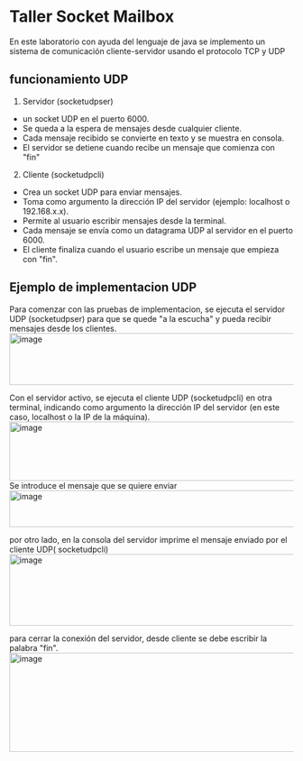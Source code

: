 # Taller Socket Mailbox
En este laboratorio con ayuda del lenguaje de java se implemento un sistema de comunicación cliente-servidor usando el protocolo TCP y UDP 

## funcionamiento UDP 
1. Servidor (socketudpser)
-  un socket UDP en el puerto 6000.
- Se queda a la espera de mensajes desde cualquier cliente.
- Cada mensaje recibido se convierte en texto y se muestra en consola.
- El servidor se detiene cuando recibe un mensaje que comienza con "fin"
2. Cliente (socketudpcli)
- Crea un socket UDP para enviar mensajes.
- Toma como argumento la dirección IP del servidor (ejemplo: localhost o 192.168.x.x).
- Permite al usuario escribir mensajes desde la terminal.
- Cada mensaje se envía como un datagrama UDP al servidor en el puerto 6000.
- El cliente finaliza cuando el usuario escribe un mensaje que empieza con "fin".
## Ejemplo de implementacion UDP
Para comenzar con las pruebas de implementacion,  se ejecuta el servidor UDP (socketudpser) para que se quede "a la escucha" y pueda recibir mensajes desde los clientes.
<img width="663" height="92" alt="image" src="https://github.com/user-attachments/assets/aab27929-571b-45f9-9cac-b78805870a02" />

Con el servidor activo, se ejecuta el cliente UDP (socketudpcli) en otra terminal, indicando como argumento la dirección IP del servidor (en este caso, localhost o la IP de la máquina).
<img width="651" height="105" alt="image" src="https://github.com/user-attachments/assets/01a197f7-34fd-48a1-834d-def32c1e9054" />
Se introduce el mensaje que se quiere enviar 
<img width="639" height="65" alt="image" src="https://github.com/user-attachments/assets/59202498-7545-49dd-a290-384091623f43" />

por otro lado, en la consola del servidor imprime el mensaje enviado por el cliente UDP( socketudpcli)
<img width="585" height="127" alt="image" src="https://github.com/user-attachments/assets/ea93999a-0b00-426a-8901-dbd38029c1f2" />

para cerrar la conexión del servidor, desde cliente se debe escribir la palabra "fin".
<img width="657" height="176" alt="image" src="https://github.com/user-attachments/assets/0e33317c-61e7-4e80-b0a9-d73143bb6cfe" />


